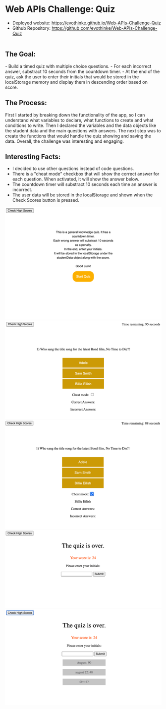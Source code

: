 <h1>Web APIs Challenge: Quiz</h1>

- Deployed website: https://evothinke.github.io/Web-APIs-Challenge-Quiz <br>
- Github Repository: https://github.com/evothinke/Web-APIs-Challenge-Quiz<br><br>


<h2>The Goal:</h2>
- Build a timed quiz with multiple choice questions.
- For each incorrect answer, substract 10 seconds from the countdown timer.
- At the end of the quiz, ask the user to enter their initials that would be stored in the localStorage memory and display them in descending order based on score.


<h2>The Process:</h2>

First I started by breaking down the functionality of the app, so I can understand what variables to declare, what functions to create and what conditions to write.
Then I declared the variables and the data objects like the student data and the main questions with answers.
The next step was to create the functions that would handle the quiz showing and saving the data.
Overall, the challenge was interesting and engaging. 


<h2>Interesting Facts:</h2>

- I decided to use other questions instead of code questions.
- There is a "cheat mode" checkbox that will show the correct answer for each question. When activated, it will show the answer below.
- The countdown timer will substract 10 seconds each time an answer is incorrect.
- The user data will be stored in the localStorage and shown when the Check Scores button is pressed.

![screenshot of the project](./assets/Images/1.png?raw=true "Project Screenshot")
![screenshot of the project](./assets/Images/2.png?raw=true "Project Screenshot")
![screenshot of the project](./assets/Images/3.png?raw=true "Project Screenshot")
![screenshot of the project](./assets/Images/4.png?raw=true "Project Screenshot")
![screenshot of the project](./assets/Images/5.png?raw=true "Project Screenshot")


